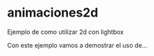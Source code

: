# animaciones2d
Ejemplo de como utilizar 2d con lightbox

Con este ejemplo vamos a demostrar el uso de...
